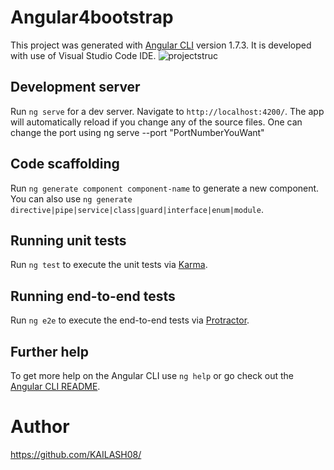# Angular4bootstrap

This project was generated with [Angular CLI](https://github.com/angular/angular-cli) version 1.7.3. It is developed with use of Visual Studio Code IDE. ![projectstruc](https://user-images.githubusercontent.com/13345005/41083709-7c9de002-6a4f-11e8-94f5-d4479159da6b.PNG)

## Development server

Run `ng serve` for a dev server. Navigate to `http://localhost:4200/`. The app will automatically reload if you change any of the source files. One can change the port using ng serve --port "PortNumberYouWant" 

## Code scaffolding

Run `ng generate component component-name` to generate a new component. You can also use `ng generate directive|pipe|service|class|guard|interface|enum|module`.

## Running unit tests

Run `ng test` to execute the unit tests via [Karma](https://karma-runner.github.io).

## Running end-to-end tests

Run `ng e2e` to execute the end-to-end tests via [Protractor](http://www.protractortest.org/).

## Further help

To get more help on the Angular CLI use `ng help` or go check out the [Angular CLI README](https://github.com/angular/angular-cli/blob/master/README.md).

# Author
https://github.com/KAILASH08/
